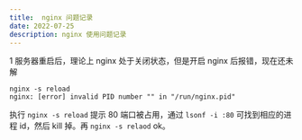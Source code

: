 ```yaml
---
title:  nginx 问题记录
date: 2022-07-25
description: nginx 使用问题记录
---
```


1 服务器重启后，理论上 nginx 处于关闭状态，但是开启 nginx 后报错，现在还未解
```shell
nginx -s reload
nginx: [error] invalid PID number "" in "/run/nginx.pid"
```

执行 `nginx -s reload` 提示 80 端口被占用，通过 `lsonf -i :80` 可找到相应的进程 id，然后 kill 掉。再 `nginx -s relaod` ok。